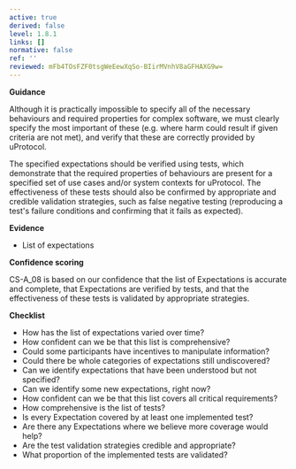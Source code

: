 ```yaml
---
active: true
derived: false
level: 1.8.1
links: []
normative: false
ref: ''
reviewed: mFb4TOsFZF0tsgWeEewXqSo-BIirMVnhV8aGFHAXG9w=
---
```


**Guidance**

Although it is practically impossible to specify all of the necessary behaviours
and required properties for complex software, we must clearly specify the most
important of these (e.g. where harm could result if given criteria are not met),
and verify that these are correctly provided by uProtocol.

The specified expectations should be verified using tests, which demonstrate
that the required properties of behaviours are present for a specified set of
use cases and/or system contexts for uProtocol. The effectiveness of these tests
should also be confirmed by appropriate and credible validation strategies, such
as false negative testing (reproducing a test's failure conditions and
confirming that it fails as expected).

**Evidence**

- List of expectations

**Confidence scoring**

CS-A_08 is based on our confidence that the list of Expectations is accurate
and complete, that Expectations are verified by tests, and that the
effectiveness of these tests is validated by appropriate strategies.

**Checklist**

- How has the list of expectations varied over time?
- How confident can we be that this list is comprehensive?
- Could some participants have incentives to manipulate information?
- Could there be whole categories of expectations still undiscovered?
- Can we identify expectations that have been understood but not specified?
- Can we identify some new expectations, right now?
- How confident can we be that this list covers all critical requirements?
- How comprehensive is the list of tests?
- Is every Expectation covered by at least one implemented test?
- Are there any Expectations where we believe more coverage would help?
- Are the test validation strategies credible and appropriate?
- What proportion of the implemented tests are validated?
